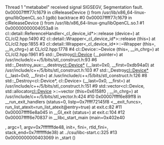 Thread 1 "metababel" received signal SIGSEGV, Segmentation fault.
0x00007ffff77c1679 in clReleaseDevice () from /usr/lib/x86_64-linux-gnu/libOpenCL.so.1
(gdb) backtrace
#0  0x00007ffff77c1679 in clReleaseDevice () from /usr/lib/x86_64-linux-gnu/libOpenCL.so.1
#1  0x00000000004053a8 in cl::detail::ReferenceHandler<_cl_device_id*>::release (device=<optimized out>) at CL/cl2.hpp:1490
#2  cl::detail::Wrapper<_cl_device_id*>::release (this=<optimized out>) at CL/cl2.hpp:1855
#3  cl::detail::Wrapper<_cl_device_id*>::~Wrapper (this=<optimized out>, __in_chrg=<optimized out>) at CL/cl2.hpp:1778
#4  cl::Device::~Device (this=<optimized out>, __in_chrg=<optimized out>) at CL/cl2.hpp:1961
#5  std::_Destroy<cl::Device> (__pointer=<optimized out>) at /usr/include/c++/5/bits/stl_construct.h:93
#6  std::_Destroy_aux<false>::__destroy<cl::Device*> (__last=0x0, __first=0xdb94a0) at /usr/include/c++/5/bits/stl_construct.h:103
#7  std::_Destroy<cl::Device*> (__last=0x0, __first=<optimized out>) at /usr/include/c++/5/bits/stl_construct.h:126
#8  std::_Destroy<cl::Device*, cl::Device> (__last=0x0, __first=<optimized out>) at /usr/include/c++/5/bits/stl_construct.h:151
#9  std::vector<cl::Device, std::allocator<cl::Device> >::~vector (this=0x6158f0 <devices>, __in_chrg=<optimized out>) at /usr/include/c++/5/bits/stl_vector.h:424
#10 0x00007ffff6e89ff8 in __run_exit_handlers (status=0, listp=0x7ffff72145f8 <__exit_funcs>, run_list_atexit=run_list_atexit@entry=true) at exit.c:82
#11 0x00007ffff6e8a045 in __GI_exit (status=<optimized out>) at exit.c:104
#12 0x00007ffff6e70837 in __libc_start_main (main=0x402e40 <main>, argc=1, argv=0x7fffffffde48, init=<optimized out>, fini=<optimized out>, rtld_fini=<optimized out>, stack_end=0x7fffffffde38) at ../csu/libc-start.c:325
#13 0x0000000000403069 in _start ()

